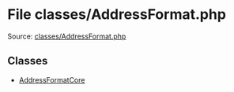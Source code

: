 File classes/AddressFormat.php
=========

Source: [classes/AddressFormat.php](https://github.com/PrestaShop/PrestaShop/blob/1.5.0.2/classes/AddressFormat.php)


Classes
-------

* [AddressFormatCore](class.AddressFormatCore.md)

